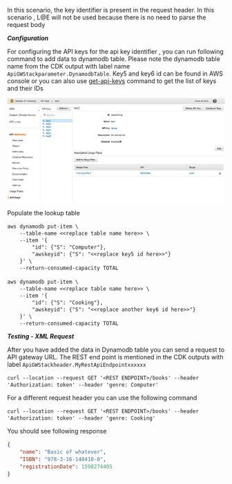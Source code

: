 In this scenario, the key identifier is present in the request header. In this scenario , L@E will not be used because there is no need to parse the request body

<strong><em>Configuration</em></strong>

For configuring the API keys for the api key identifier , you can run following command to add data to dynamodb table. Please note the dynamodb table name from the CDK output with label name `ApiGWStackparameter.DynamodbTable`. Key5 and key6 id can be found in AWS console or you can also use [get-api-keys](https://docs.aws.amazon.com/cli/latest/reference/apigateway/get-api-keys.html) command to get the list of keys and their IDs

![Console](https://github.com/aws-samples/aws-apigw-apikey-dynamiclookup-cdk/blob/main/APIKeys.png?raw=trueAPIKeys.png)


Populate the lookup table

```cli
aws dynamodb put-item \
    --table-name <<replace table name here>> \
    --item '{
  		"id": {"S": "Computer"},
  		"awskeyid": {"S": "<<replace key5 id here>>"}
	}' \
    --return-consumed-capacity TOTAL

aws dynamodb put-item \
    --table-name <<replace table name here>> \
    --item '{
  		"id": {"S": "Cooking"},
  		"awskeyid": {"S": "<<replace another key6 id here>>"}
	}' \
    --return-consumed-capacity TOTAL
```

<strong><em>Testing - XML Request</em></strong>

After you have added the data in Dynamodb table you can send a request to API gateway URL. The REST end point is mentioned in the CDK outputs with label `ApiGWStackheader.MyRestApiEndpointxxxxxx`


```cli
curl --location --request GET '<REST ENDPOINT>/books' --header 'Authorization: token' --header 'genre: Computer'
```

For a different request header you can use the following command

```cli
curl --location --request GET '<REST ENDPOINT>/books' --header 'Authorization: token' --header 'genre: Cooking'
```

You should see following response

```json
{
    "name": "Basic of whatever",
    "ISBN": "978-3-16-148410-0",
    "registrationDate": 1598274405
}
```